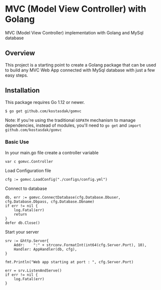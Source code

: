 # MVC (Model View Controller) with Golang

MVC (Model View Controller) implementation with Golang and MySql database

## Overview
This project is a starting point to create a Golang package that can be used to build any MVC Web App connected with MySql database with just a few easy steps.


## Installation

This package requires Go 1.12 or newer.

```
$ go get github.com/kostasdak/gomvc
```

Note: If you're using the traditional `GOPATH` mechanism to manage dependencies, instead of modules, you'll need to `go get` and `import` `github.com/kostasdak/gomvc`


### Basic Use
  
In your main.go file create a controller variable

`var c gomvc.Controller`

Load Configuration file

`cfg := gomvc.LoadConfig("./configs/config.yml")`
	
Connect to database

```
db, err := gomvc.ConnectDatabase(cfg.Database.Dbuser, cfg.Database.Dbpass, cfg.Database.Dbname)
if err != nil {
	log.Fatal(err)
	return
}
defer db.Close()
```

Start your server

```
srv := &http.Server{
	Addr:    ":" + strconv.FormatInt(int64(cfg.Server.Port), 10),
	Handler: AppHandler(db, cfg),
}

fmt.Println("Web app starting at port : ", cfg.Server.Port)

err = srv.ListenAndServe()
if err != nil {
	log.Fatal(err)
}
```